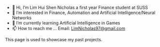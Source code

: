 - 👋 Hi, I’m Lim Hui Shen Nicholas a first year Finance student at SUSS
- 👀 I’m interested in Finance, Automation and Artificial Intelligence/Neural Networks
- 🌱 I’m currently learning Artificial Intelligence in Games
- 📫 How to reach me ... Email: LimNicholas97@gmail.com

This page is used to showcase my past projects.
<!---
LimNicholasrepo/LimNicholasrepo is a ✨ special ✨ repository because its `README.md` (this file) appears on your GitHub profile.
You can click the Preview link to take a look at your changes.
--->
